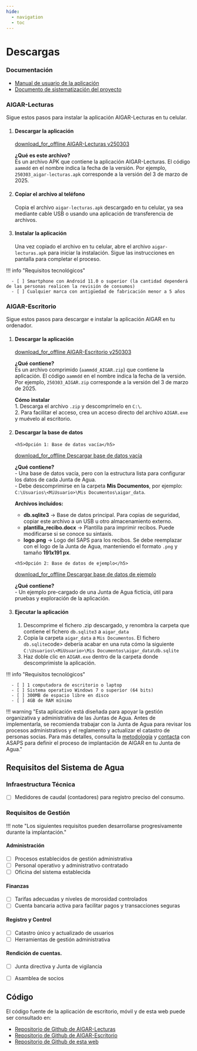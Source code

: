 ```yaml
---
hide:
  - navigation
  - toc
---
```


# Descargas

### Documentación


- [Manual de usuario de la aplicación](./assets/documents/250616_Manual_AIGAR.pdf)
- [Documento de sistematización del proyecto](./assets/documents/250616_Sistematizacion_AIGAR.pdf)


### AIGAR-Lecturas

Sigue estos pasos para instalar la aplicación AIGAR-Lecturas en tu celular.

<ol>
  <li>
    <h4>Descargar la aplicación</h4>
    <a href="https://github.com/iCarto/aigar-web/releases/download/250303/250303_aigar-lecturas.apk" class="downloads__link">
      <span class="material-symbols-outlined">download_for_offline</span> AIGAR-Lecturas v250303
    </a>
    <p>
      <strong>¿Qué es este archivo?</strong><br>
      Es un archivo APK que contiene la aplicación AIGAR-Lecturas. El código <code>aammdd</code> en el nombre indica la fecha de la versión. Por ejemplo, <code>250303_aigar-lecturas.apk</code> corresponde a la versión del 3 de marzo de 2025.
    </p>
  </li>

  <li>
    <h4>Copiar el archivo al teléfono</h4>
    <p>
      Copia el archivo <code>aigar-lecturas.apk</code> descargado en tu celular, ya sea mediante cable USB o usando una aplicación de transferencia de archivos.
    </p>
  </li>

  <li>
    <h4>Instalar la aplicación</h4>
    <p>
      Una vez copiado el archivo en tu celular, abre el archivo <code>aigar-lecturas.apk</code> para iniciar la instalación. Sigue las instrucciones en pantalla para completar el proceso.
    </p>
  </li>
</ol>

!!! info "Requisitos tecnológicos"

      - [ ] Smartphone con Android 11.0 o superior (la cantidad dependerá de las personas realicen la revisión de consumos)
      - [ ] Cualquier marca con antigüedad de fabricación menor a 5 años

### AIGAR-Escritorio

Sigue estos pasos para descargar e instalar la aplicación AIGAR en tu ordenador.

<ol>
  <li>
    <h4>Descargar la aplicación</h4>
    <a href="https://github.com/iCarto/aigar-web/releases/download/250303/250303_aigar.zip" class="downloads__link"><span class="material-symbols-outlined">download_for_offline</span> AIGAR-Escritorio v250303</a>
    <p>
      <strong>¿Qué contiene?</strong><br>
      Es un archivo comprimido (<code>aammdd_AIGAR.zip</code>) que contiene la aplicación.
      El código <code>aammdd</code> en el nombre indica la fecha de la versión.
      Por ejemplo, <code>250303_AIGAR.zip</code> corresponde a la versión del 3 de marzo de 2025.
    </p>
    <p>
      <strong>Cómo instalar</strong><br>
      1. Descarga el archivo <code>.zip</code> y descomprímelo en <code>C:\</code>.<br>
      2. Para facilitar el acceso, crea un acceso directo del archivo <code>AIGAR.exe</code> y muévelo al escritorio.
    </p>
  </li>

  <li>
    <h4>Descargar la base de datos</h4>

    <h5>Opción 1: Base de datos vacía</h5>
<a href="https://github.com/iCarto/aigar-web/releases/download/250303/250303_aigar_data.zip" class="downloads__link"><span class="material-symbols-outlined">download_for_offline</span> Descargar base de datos vacía</a>

<p>
<strong>¿Qué contiene?</strong><br> - Una base de datos vacía, pero con la estructura lista para configurar los datos de cada Junta de Agua.<br> - Debe descomprimirse en la carpeta <strong>Mis Documentos</strong>, por ejemplo:
<code>C:\Usuarios\&lt;MiUsuario&gt;\Mis Documentos\aigar_data</code>.
</p>
<p><strong>Archivos incluidos:</strong></p>
<ul>
<li><strong>db.sqlite3</strong> → Base de datos principal. Para copias de seguridad, copiar este archivo a un USB u otro almacenamiento externo.</li>
<li><strong>plantilla_recibo.docx</strong> → Plantilla para imprimir recibos. Puede modificarse si se conoce su sintaxis.</li>
<li><strong>logo.png</strong> → Logo del SAPS para los recibos. Se debe reemplazar con el logo de la Junta de Agua, manteniendo el formato <code>.png</code> y tamaño <strong>191x191 px</strong>.</li>
</ul>

    <h5>Opción 2: Base de datos de ejemplo</h5>

<a href="https://github.com/iCarto/aigar-web/releases/download/250303/aigar_data_ejemplo.zip" class="downloads__link"><span class="material-symbols-outlined">download_for_offline</span> Descargar base de datos de ejemplo</a>

<p>
<strong>¿Qué contiene?</strong><br> - Un ejemplo pre-cargado de una Junta de Agua ficticia, útil para pruebas y exploración de la aplicación.
</p>

  </li>

  <li>
    <h4>Ejecutar la aplicación</h4>
    <ol>
      <li>Descomprime el fichero .zip descargado, y renombra la carpeta que contiene el fichero <code>db.sqlite3</code> a <code>aigar_data</code></li>
      <li>Copia la carpeta <code>aigar_data</code> a <code>Mis Documentos</code>. El fichero <code>db.sqlite</code>code> debería acabar en una ruta cómo la siguiente <code>C:\Usuarios\&lt;MiUsuario&gt;\Mis Documentos\aigar_data\db.sqlite</code></li>
      <li>Haz doble clic en <code>AIGAR.exe</code> dentro de la carpeta donde descomprimiste la aplicación.</li>
    </ol>
  </li>
</ol>

!!! info "Requisitos tecnológicos"

      - [ ] 1 computadora de escritorio o laptop
      - [ ] Sistema operativo Windows 7 o superior (64 bits)
      - [ ] 300MB de espacio libre en disco
      - [ ] 4GB de RAM mínimo

!!! warning "Esta aplicación está diseñada para apoyar la gestión organizativa y administrativa de las Juntas de Agua. Antes de implementarla, se recomienda trabajar con la Junta de Agua para revisar los procesos administrativos y el reglamento y actualizar el catastro de personas socias. Para más detalles, consulta la <a href="methodology.md">metodología</a> y [contacta](contact.md) con ASAPS para definir el proceso de implantación de AIGAR en tu Junta de Agua."

## Requisitos del Sistema de Agua

### Infraestructura Técnica

- [ ] Medidores de caudal (contadores) para registro preciso del consumo.

### Requisitos de Gestión

!!! note "Los siguientes requisitos pueden desarrollarse progresivamente durante la implantación."

#### Administración

- [ ] Procesos establecidos de gestión administrativa
- [ ] Personal operativo y administrativo contratado
- [ ] Oficina del sistema establecida

#### Finanzas

- [ ] Tarifas adecuadas y niveles de morosidad controlados
- [ ] Cuenta bancaria activa para facilitar pagos y transacciones seguras

#### Registro y Control

- [ ] Catastro único y actualizado de usuarios
- [ ] Herramientas de gestión administrativa

#### Rendición de cuentas.

- [ ] Junta directiva y Junta de vigilancia
- [ ] Asamblea de socios


## Código

El código fuente de la aplicación de escritorio, móvil y de esta web puede ser consultado en:

- [Repositorio de Github de AIGAR-Lecturas](https://github.com/iCarto/aigar-lecturas)
- [Repositorio de Github de AIGAR-Escritorio](https://github.com/iCarto/aigar)
- [Repositorio de Github de esta web](https://github.com/iCarto/aigar-web)

